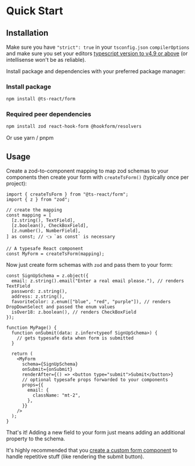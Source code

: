 # Quick Start

## Installation

Make sure you have <code>"strict": true</code> in your `tsconfig.json` `compilerOptions` and make sure you set your editors [typescript version to v4.9 or above](https://github.com/iway1/react-ts-form#typescript-versions) (or intellisense won't be as reliable).

Install package and dependencies with your preferred package manager:

### Install package

```bash
npm install @ts-react/form
```

### Required peer dependencies

```bash
npm install zod react-hook-form @hookform/resolvers
```

Or use yarn / pnpm

## Usage

Create a zod-to-component mapping to map zod schemas to your components then create your form with `createTsForm()` (typically once per project):

```tsx
import { createTsForm } from "@ts-react/form";
import { z } from "zod";

// create the mapping
const mapping = [
  [z.string(), TextField],
  [z.boolean(), CheckBoxField],
  [z.number(), NumberField],
] as const; // 👈 `as const` is necessary

// A typesafe React component
const MyForm = createTsForm(mapping);
```

Now just create form schemas with `zod` and pass them to your form:

```tsx
const SignUpSchema = z.object({
  email: z.string().email("Enter a real email please."), // renders TextField
  password: z.string(),
  address: z.string(),
  favoriteColor: z.enum(["blue", "red", "purple"]), // renders DropDownSelect and passed the enum values
  isOver18: z.boolean(), // renders CheckBoxField
});

function MyPage() {
  function onSubmit(data: z.infer<typeof SignUpSchema>) {
    // gets typesafe data when form is submitted
  }

  return (
    <MyForm
      schema={SignUpSchema}
      onSubmit={onSubmit}
      renderAfter={() => <button type="submit">Submit</button>}
      // optional typesafe props forwarded to your components
      props={{
        email: {
          className: "mt-2",
        },
      }}
    />
  );
}
```

That's it! Adding a new field to your form just means adding an additional property to the schema.

It's highly recommended that you [create a custom form component](./form-components.md) to handle repetitive stuff (like rendering the submit button).
